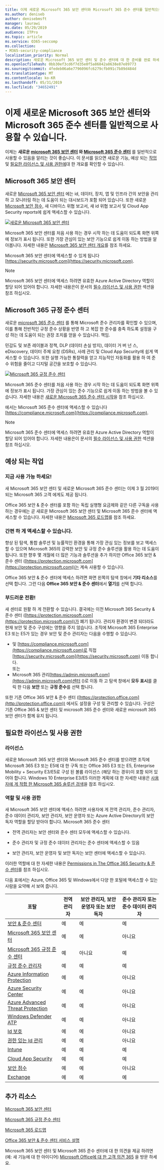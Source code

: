 ```yaml
---
title: 이제 새로운 Microsoft 365 보안 센터와 Microsoft 365 준수 센터를 일반적으로 사용할 수 있습니다.
ms.author: deniseb
author: denisebmsft
manager: laurawi
ms.date: 05/29/2019
audience: ITPro
ms.topic: article
ms.service: O365-seccomp
ms.collection:
- M365-security-compliance
localization_priority: Normal
description: 새로운 Microsoft 365 보안 센터 및 준수 센터에 대 한 준비를 완료 하세요.
ms.openlocfilehash: 0bb30ef3cd6f7d35e0f5a86842a8638e87e89773
ms.sourcegitcommit: 4fedeb06a6e7796096fc6279cfb091c7b89d484d
ms.translationtype: MT
ms.contentlocale: ko-KR
ms.lasthandoff: 05/31/2019
ms.locfileid: "34652491"
---
```

# <a name="the-new-microsoft-365-security-center-and-microsoft-365-compliance-center-are-now-generally-available"></a>이제 새로운 Microsoft 365 보안 센터와 Microsoft 365 준수 센터를 일반적으로 사용할 수 있습니다.

이제는 **새로운 [microsoft 365 보안 센터](#microsoft-365-security-center) 와 [Microsoft 365 준수 센터](#microsoft-365-compliance-center)** 를 일반적으로 사용할 수 있음을 알리는 것이 좋습니다. 이 문서를 읽으면 새로운 기능, 예상 되는 [작업](#what-to-expect)및 [필요한 라이선스 및 사용 권한에](#required-licenses-and-permissions)대 한 개요를 확인할 수 있습니다.

## <a name="microsoft-365-security-center"></a>Microsoft 365 보안 센터

새로운 [Microsoft 365 보안 센터](overview-security-center.md) 에는 id, 데이터, 장치, 앱 및 인프라 간의 보안을 관리 하 고 모니터링 하는 데 도움이 되는 대시보드가 포함 되어 있습니다. 또한 새로운 [Microsoft 보안 점수](microsoft-secure-score.md), 새 디바이스 위협 보고서, 새 id 위협 보고서 및 Cloud App Security reports에 쉽게 액세스할 수 있습니다. 

[![새로운 Microsoft 365 보안 센터](media/m365-security-center.png)](overview-security-center.md)

Microsoft 365 보안 센터를 처음 사용 하는 경우 시작 하는 데 도움이 되도록 화면 위쪽에 정보가 표시 됩니다. 또한 가장 관심이 있는 보안 기능으로 쉽게 이동 하는 방법을 알아봅니다. 자세한 내용은 [Microsoft 365 보안 센터 개요](overview-security-center.md)를 참조 하세요.

Microsoft 365 보안 센터에 액세스할 수 있게 됩니다 [https://security.microsoft.com](https://security.microsoft.com). 

> [!NOTE]
> Microsoft 365 보안 센터에 액세스 하려면 유효한 Azure Active Directory 역할이 할당 되어 있어야 합니다. 자세한 내용은이 문서의 [필수 라이선스 및 사용 권한](#required-licenses-and-permissions) 섹션을 참조 하십시오.

## <a name="microsoft-365-compliance-center"></a>Microsoft 365 규정 준수 센터

새로운 [microsoft 365 준수 센터](microsoft-365-compliance-center.md) 를 통해 Microsoft 준수 관리자를 확인할 수 있으며,이를 통해 전반적인 규정 준수 상황을 반영 하 고 복잡 한 준수를 충족 하도록 설정을 구성 하는 데 도움이 되는 권장 조치를 얻을 수 있습니다. 책임. 

민감도 및 보존 레이블과 정책, DLP (데이터 손실 방지), 데이터 거 버 넌 스, eDiscovery, 데이터 주체 요청 (DSRs), 사례 관리 및 Cloud App Security에 쉽게 액세스할 수 있습니다. 또한 실행 가능한 통찰력을 얻고 지능적인 자동화를 활용 하 여 준수 위험을 줄이고 디지털 공간을 보호할 수 있습니다. 

[![Microsoft 365 규정 준수 센터](media/m365-compliance-center.png)](microsoft-365-compliance-center.md)

Microsoft 365 준수 센터를 처음 사용 하는 경우 시작 하는 데 도움이 되도록 화면 위쪽에 정보가 표시 됩니다. 가장 관심이 있는 준수 기능으로 쉽게 이동 하는 방법을 볼 수 있습니다. 자세한 내용은 [새로운 Microsoft 365 준수 센터 시작](microsoft-365-compliance-center.md)을 참조 하십시오.

에서는 Microsoft 365 준수 센터에 액세스할 수 있습니다 [https://compliance.microsoft.com](https://compliance.microsoft.com).  

> [!NOTE]
> Microsoft 365 준수 센터에 액세스 하려면 유효한 Azure Active Directory 역할이 할당 되어 있어야 합니다. 자세한 내용은이 문서의 [필수 라이선스 및 사용 권한](#required-licenses-and-permissions) 섹션을 참조 하십시오.

## <a name="what-to-expect"></a>예상 되는 작업

### <a name="available-now"></a>지금 사용 가능 하세요!

새 Microsoft 365 보안 센터 및 새로운 Microsoft 365 준수 센터는 이제 3 월 2019이 되는 Microsoft 365 고객 에게도 제공 됩니다. 

Office 365 보안 & 준수 센터를 포함 하는 독립 실행형 요금제와 같은 다른 구독을 사용 하는 경우에는 곧 새로운 Microsoft 365 보안 센터 및 Microsoft 365 준수 센터에 액세스할 수 있습니다. 자세한 내용은 [Microsoft 365 로드맵](https://www.microsoft.com/microsoft-365/roadmap)를 참조 하세요.

### <a name="easy-access"></a>간편 하 게 액세스할 수 있습니다.

향상 된 탐색, 통합 솔루션 및 능률적인 환경을 통해 가장 관심 있는 정보를 보고 액세스할 수 있으며 Microsoft 365의 강력한 보안 및 규정 준수 솔루션을 활용 하는 데 도움이 됩니다. 또한 향후 몇 개월에 더 많은 기능과 솔루션을 추가 하지만 Office 365 보안 & 준수 센터 ([https://protection.microsoft.com](https://protection.microsoft.com))는 계속 사용할 수 있습니다.

Office 365 보안 & 준수 센터에 액세스 하려면 화면 왼쪽의 탐색 창에서 **기타 리소스**를 선택 합니다. 그런 다음 **Office 365 보안 & 준수 센터**에서 **열기**를 선택 합니다.

### <a name="smooth-transition"></a>부드러운 전환!

새 센터로 원활 하 게 전환할 수 있습니다. 결국에는 이전 Microsoft 365 Security & 준수 센터 ([https://protection.microsoft.com](https://protection.microsoft.com))가 폐기 됩니다. 관리자 환경이 변경 되더라도 현재 보안 및 준수 구성에는 영향을 주지 않습니다. 조직에 Microsoft 365 Enterprise E3 또는 E5가 있는 경우 보안 및 준수 관리자는 다음을 수행할 수 있습니다.

- 및 [https://compliance.microsoft.com](https://compliance.microsoft.com)로 직접 [https://security.microsoft.com](https://security.microsoft.com) 이동 합니다. <br>또는  
- Microsoft 365 관리[https://admin.microsoft.com](https://admin.microsoft.com)센터 ()로 이동 하 고 탐색 창에서 **모두 표시**를 클릭 한 다음 **보안** 또는 **규정 준수**를 선택 합니다.

또한 기존 Office 365 보안 & 준수 센터 ([https://protection.office.com](http://protection.office.com)) 에서도 설정을 구성 및 관리할 수 있습니다. 구성은 기존 Office 365 & 보안 센터 및 microsoft 365 준수 센터와 새로운 microsoft 365 보안 센터가 함께 유지 됩니다.  

## <a name="required-licenses-and-permissions"></a>필요한 라이선스 및 사용 권한

### <a name="licenses"></a>라이선스

새로운 Microsoft 365 보안 센터와 Microsoft 365 준수 센터를 받으려면 조직에 Microsoft 365 E3 또는 E5에 대 한 구독 또는 Office 365 E3 또는 E5, Enterprise Mobility + Security E3/E5로 구성 된 볼륨 라이선스 (해당 하는 경우)이 포함 되어 있어야 합니다. Windows 10 Enterprise E3/E5 이러한 계획에 대 한 자세한 내용은 [사용자에 게 적합 한 Microsoft 365 솔루션 검색](https://www.microsoft.com/microsoft-365/compare-all-microsoft-365-plans)을 참조 하십시오.

### <a name="roles-and-permissions"></a>역할 및 사용 권한

새 Microsoft 365 보안 센터에 액세스 하려면 사용자에 게 전역 관리자, 준수 관리자, 준수 데이터 관리자, 보안 관리자, 보안 운영자 또는 Azure Active Directory의 보안 독자 역할을 할당 받아야 합니다. Microsoft 365 준수 센터

- 전역 관리자는 보안 센터와 준수 센터 모두에 액세스할 수 있습니다.

- 준수 관리자 및 규정 준수 데이터 관리자는 준수 센터에 액세스할 수 있음

- 보안 관리자, 보안 운영자 및 보안 독자는 보안 센터에 액세스할 수 있습니다.

 이러한 역할에 대 한 자세한 내용은 [Permissions in The Office 365 Security & 준수 센터](permissions-in-the-security-and-compliance-center.md)를 참조 하십시오.
 
다음 표에서는 Azure, Office 365 및 Windows에서 다양 한 포털에 액세스할 수 있는 사람을 요약해 서 보여 줍니다.

|포탈 |전역 관리자 |보안 관리자, 보안 운영자 또는 보안 독자|준수 관리자 또는 준수 데이터 관리자 |
|---------|---------|---------|---------|
|[보안 & 준수 센터](https://protection.office.com) |예 |예  |예 |
|[Microsoft 365 보안 센터](https://security.microsoft.com) |예  | 예  | 아니요        |
|[Microsoft 365 규정 준수 센터](https://compliance.microsoft.com) | 예 | 아니요 | 예 |
|[규정 준수 관리자](https://aka.ms/compliancemanager) |예 | 예 |예  |
|[Azure Information Protection](https://docs.microsoft.com/azure/information-protection) |예 |예 |아니요 |
|[Azure Security Center](https://docs.microsoft.com/azure/security-center/)  |예 |예 |아니요 |
|[Azure Advanced Threat Protection](https://docs.microsoft.com/azure-advanced-threat-protection/what-is-atp)  |예 |예 |아니요 |
|[Windows Defender ATP](https://docs.microsoft.com/windows/security/threat-protection/windows-defender-atp/windows-defender-advanced-threat-protection?ocid=tia-260153000#windows-defender-atp) |예 |예 |아니요 |
|[Id 보호](https://docs.microsoft.com/azure/active-directory/identity-protection)     |예 |예 |아니요 |
|[권한 있는 Id 관리](https://docs.microsoft.com/azure/active-directory/privileged-identity-management)     |예 |예 |아니요 |
|[Intune](https://docs.microsoft.com/intune)     |예 |예 |예 |
|[Cloud App Security](https://docs.microsoft.com/cloud-app-security/)     |예 |예 |예 |
|[보안 점수](https://docs.microsoft.com/office365/securitycompliance/office-365-secure-score)     |예 |예 |아니요 |
|[Exchange](https://docs.microsoft.com/exchange/)     |예 |예 |예 |

## <a name="additional-resources"></a>추가 리소스

[Microsoft 365 보안 센터](overview-security-center.md)

[Microsoft 365 규정 준수 센터](microsoft-365-compliance-center.md)

[Microsoft 365 로드맵](https://www.microsoft.com/microsoft-365/roadmap)

[Office 365 보안 & 준수 센터 서비스 설명](https://docs.microsoft.com/office365/servicedescriptions/office-365-platform-service-description/office-365-securitycompliance-center)

Microsoft 365 보안 센터 및 Microsoft 365 준수 센터에 대 한 의견을 제공 하려면 (예: 새 기능에 대 한 아이디어) [Microsoft Office에 대 한 고객 의견 365](https://office365.uservoice.com) 을 방문 하세요.
